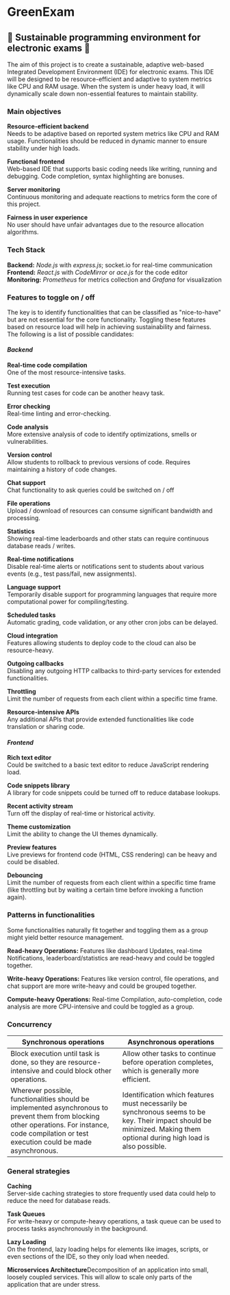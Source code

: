 # GreenExam
## :leaves: Sustainable programming environment for electronic exams :leaves:

The aim of this project is to create a sustainable, adaptive web-based Integrated Development Environment (IDE) for electronic exams. This IDE will be designed to be resource-efficient and adaptive to system metrics like CPU and RAM usage. When the system is under heavy load, it will dynamically scale down non-essential features to maintain stability.

### Main objectives
**Resource-efficient backend**<br>Needs to be adaptive based on reported system metrics like CPU and RAM usage. Functionalities should be reduced in dynamic manner to ensure stability under high loads.

**Functional frontend**<br>Web-based IDE that supports basic coding needs like writing, running and debugging. Code completion, syntax highlighting are bonuses.

**Server monitoring**<br>Continuous monitoring and adequate reactions to metrics form the core of this project.

**Fairness in user experience**<br>No user should have unfair advantages due to the resource allocation algorithms.

### Tech Stack
**Backend:** *Node.js* with *express.js*; socket.io for real-time communication<br>
**Frontend:** *React.js* with *CodeMirror* or *ace.js* for the code editor<br>
**Monitoring:** *Prometheus* for metrics collection and *Grafana* for visualization<br>

### Features to toggle on / off

The key is to identify functionalities that can be classified as "nice-to-have" but are not essential for the core functionality. Toggling these features based on resource load will help in achieving sustainability and fairness. The following is a list of possible candidates:

#### *Backend*

**Real-time code compilation**<br>One of the most resource-intensive tasks.

**Test execution**<br>Running test cases for code can be another heavy task.

**Error checking**<br>Real-time linting and error-checking.

**Code analysis**<br>More extensive analysis of code to identify optimizations, smells or vulnerabilities.

**Version control**<br>Allow students to rollback to previous versions of code. Requires maintaining a history of code changes.

**Chat support**<br>Chat functionality to ask queries could be switched on / off

**File operations**<br>Upload / download of resources can consume significant bandwidth and processing.

**Statistics**<br>Showing real-time leaderboards and other stats can require continuous database reads / writes.

**Real-time notifications**<br>Disable real-time alerts or notifications sent to  students about various events (e.g., test pass/fail, new assignments).

**Language support**<br>Temporarily disable support for programming languages that require more computational power for compiling/testing.

**Scheduled tasks**<br>Automatic grading, code validation, or any other cron jobs can be delayed.

**Cloud integration**<br>Features allowing students to deploy code to the cloud can also be resource-heavy.

**Outgoing callbacks**<br>Disabling any outgoing HTTP callbacks to third-party services for extended functionalities.

**Throttling**<br>Limit the number of requests from each client within a specific time frame.

**Resource-intensive APIs**<br>Any additional APIs that provide extended functionalities like code translation or sharing code.

#### *Frontend*

**Rich text editor**<br>Could be switched to a basic text editor to reduce JavaScript rendering load.

**Code snippets library**<br>A library for code snippets could be turned off to reduce database lookups.

**Recent activity stream**<br>Turn off the display of real-time or historical activity.

**Theme customization**<br>Limit the ability to change the UI themes dynamically.

**Preview features**<br>Live previews for frontend code (HTML, CSS rendering) can be heavy and could be disabled.

**Debouncing**<br>Limit the number of requests from each client within a specific time frame (like throttling but by waiting a certain time before invoking a function again).

### Patterns in functionalities

Some functionalities naturally fit together and toggling them as a group might yield better resource management.

**Read-heavy Operations:** Features like dashboard Updates, real-time Notifications, leaderboard/statistics are read-heavy and could be toggled together.

**Write-heavy Operations:** Features like version control, file operations, and chat support are more write-heavy and could be grouped together.

**Compute-heavy Operations:** Real-time Compilation, auto-completion, code analysis are more CPU-intensive and could be toggled as a group.

### Concurrency

| Synchronous operations           | Asynchronous operations           |
|----------------------------------|-----------------------------------|
| Block execution until task is done, so they are resource-intensive and could block other operations. | Allow other tasks to continue before operation completes, which is generally more efficient.
| Wherever possible, functionalities should be implemented asynchronous to prevent them from blocking other operations. For instance, code compilation or test execution could be made asynchronous. | Identification which features must necessarily be synchronous seems to be key. Their impact should be minimized. Making them optional during high load is also possible.

### General strategies

**Caching**<br>Server-side caching strategies to store frequently used data could help to reduce the need for database reads.

**Task Queues**<br>For write-heavy or compute-heavy operations, a task queue can be used to process tasks asynchronously in the background.

**Lazy Loading**<br>On the frontend, lazy loading helps for elements like images, scripts, or even sections of the IDE, so they only load when needed.

**Microservices Architecture**Decomposition of an application into small, loosely coupled services. This will allow to scale only parts of the application that are under stress.

